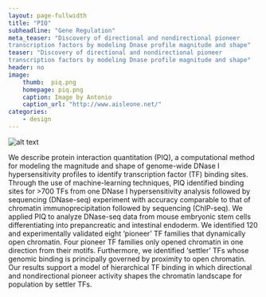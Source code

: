```yaml
---
layout: page-fullwidth
title: "PIQ"
subheadline: "Gene Regulation"
meta_teaser: "Discovery of directional and nondirectional pioneer 
transcription factors by modeling Dnase profile magnitude and shape"
teaser: "Discovery of directional and nondirectional pioneer 
transcription factors by modeling Dnase profile magnitude and shape"
header: no
image:
    thumb:  piq.png
    homepage: piq.png
    caption: Image by Antonio
    caption_url: "http://www.aisleone.net/"
categories:
    - design
---
```

![alt text]({{site:url}}/images/piq.png)	



We describe protein interaction quantitation (PIQ), 
a computational method for modeling the magnitude and 
shape of genome-wide DNase I hypersensitivity profiles to 
identify transcription factor (TF) binding sites. Through the 
use of machine-learning techniques, PIQ identified binding 
sites for >700 TFs from one DNase I hypersensitivity analysis 
followed by sequencing (DNase-seq) experiment with accuracy 
comparable to that of chromatin immunoprecipitation followed 
by sequencing (ChIP-seq). We applied PIQ to analyze 
DNase-seq data from mouse embryonic stem cells 
differentiating into prepancreatic and intestinal endoderm. 
We identified 120 and experimentally validated eight ‘pioneer’ 
TF families that dynamically open chromatin. Four pioneer 
TF families only opened chromatin in one direction from their 
motifs. Furthermore, we identified ‘settler’ TFs whose genomic 
binding is principally governed by proximity to open chromatin. 
Our results support a model of hierarchical TF binding in which 
directional and nondirectional pioneer activity shapes the 
chromatin landscape for population by settler TFs.